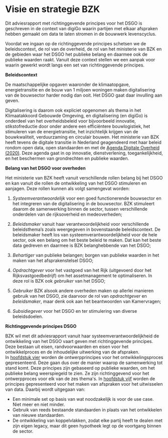 Visie en strategie BZK
======================

Dit adviesrapport met richtinggevende principes voor het DSGO is geschreven in de context van digiGo 
waarin partijen met elkaar afspraken hebben gemaakt om data te laten stromen in de bouwwerk levenscyclus.

Voordat we ingaan op de richtinggevende principes schetsen we de beleidscontext, de rol van de overheid, de rol van het ministerie 
van BZK en de gebieden waar het DSGO het publieke belang en daarmee ook de publieke waarden raakt. 
Vanuit deze context stellen we een aanpak voor waarin gewerkt wordt langs een set van richtinggevende principes.

**Beleidscontext**

De maatschappelijke opgaven waaronder de klimaatopgave, energietransitie en de bouw van 1 miljoen woningen 
maken digitalisering van de bouwsector harder nodig dan ooit. Het DSGO gaat daar invulling aan geven.

Digitalisering is daarom ook expliciet opgenomen als thema in het Klimaatakkoord Gebouwde Omgeving, en 
digitalisering (en digiGo) is onderdeel van het overheidsbeleid voor bijvoorbeeld innovatie, stikstofreductie 
door onder andere een efficiëntere bouwlogistiek, het stimuleren van de energietransitie, het inzichtelijk 
krijgen van de bouwkwaliteit, verduurzaming en circulair bouwen.
Het ministerie van BZK heeft tevens de digitale transitie in Nederland geagendeerd met haar beleid rondom open data, 
open standaarden en met de [Agenda Digitale Overheid (2020)](https://www.digitaleoverheid.nl/overzicht-van-alle-onderwerpen/nldigibeter/). Deze agenda gaat in op innovatie, dienstverlening, toegankelijkheid, en het beschermen van grondrechten en publieke waarden.

**Belang van het DSGO voor overheden**

Het ministerie van BZK heeft vanuit verschillende rollen belang bij het DSGO en kan vanuit die rollen de ontwikkeling van 
het DSGO stimuleren en aanjagen. Deze rollen kunnen als volgt samengevat worden:

1. *Systeemverantwoordelijk* voor een goed functionerende bouwsector en het integreren van de digitalisering in de bouwsector. BZK stimuleert daarom de samenwerking binnen de sector, tussen verschillende onderdelen van de rijksoverheid en medeoverheden; 

2. *Beleidsmaker* vanuit haar verantwoordelijkheid voor verschillende beleidsthema’s zoals weergegeven in bovenstaande beleidscontext. De beleidsmaker heeft los van  systeemverantwoordelijkheid voor de hele sector, ook een belang om het beste beleid te maken. Dat kan het beste data gedreven en daarmee is BZK belanghebbende van het DSGO;

3. *Behartiger* van publieke belangen; borgen van publieke waarden in het maken van het afsprakenstelsel DSGO;

4. *Opdrachtgever* voor het vastgoed van het Rijk (uitgevoerd door het Rijksvastgoedbedrijf) om het assetmanagement te optimaliseren. In deze rol is BZK ook *gebruiker* van het DSGO;

5. *Gebruiker* BZK alsook andere overheden maken op allerlei manieren gebruik van het DSGO, zie daarvoor de rol van *opdrachtgever* en *beleidsmaker*, maar denk ook aan het beantwoorden van Kamervragen;

6. *Subsidiegever* voor het DSGO en ter stimulering van diverse beleidsdoelen.


**Richtinggevende principes DSGO**

BZK wil met dit adviesrapport vanuit haar systeemverantwoordelijkheid de ontwikkeling van het DSGO vaart geven met 
richtinggevende principes. Deze bestaan uit eisen, randvoorwaarden en eisen voor het ontwikkelproces en de 
inhoudelijke uitwerking van de afspraken.  
In [hoofdstuk vier](#publiekewaarden) worden de ontwerpprincipes voor het ontwikkelingsproces gepresenteerd. Deze gaan dus over de manier 
waarop de samenwerking tot stand komt. Deze principes zijn gebaseerd op publieke waarden, om het publieke belang 
weerspiegeld te zien. Ze zijn richtinggevend voor het ontwerpproces voor elk van de zes thema's.
In [hoofdstuk vijf](#dataprincipes) worden de principes gepresenteerd voor het maken van afspraken voor het uitwisselen van data. Daarbij wordt uitgegaan van:
- Een minimale set op basis van wat noodzakelijk is voor de use case. Niet meer en niet minder.
- Gebruik van reeds bestaande standaarden in plaats van het ontwikkelen van nieuwe standaarden.
- De ontwikkeling van koppelvlakken, zodat elke partij heeft te dealen met zijn eigen legacy, maar dit geen hypotheek legt op de voortgang binnen de sector.  

